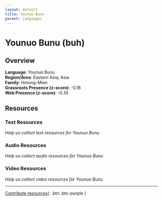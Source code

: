 ```yaml
---
layout: default
title: Younuo Bunu
parent: Languages
---
```


# Younuo Bunu (buh)

## Overview

**Language**: Younuo Bunu  
**Region/Area**: Eastern Asia, Asia  
**Family**: Hmong-Mien  
**Grassroots Presence (z-score)**: -0.18  
**Web Presence (z-score)**: -0.35  

## Resources

### Text Resources
*Help us collect text resources for Younuo Bunu*

### Audio Resources
*Help us collect audio resources for Younuo Bunu*

### Video Resources
*Help us collect video resources for Younuo Bunu*

---

[Contribute resources](https://forms.office.com/e/1SfLJx3u1r){: .btn .btn-purple }
